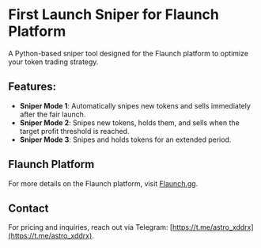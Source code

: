 # First Launch Sniper for Flaunch Platform

A Python-based sniper tool designed for the Flaunch platform to optimize your token trading strategy.

## Features:

- **Sniper Mode 1**: Automatically snipes new tokens and sells immediately after the fair launch.
- **Sniper Mode 2**: Snipes new tokens, holds them, and sells when the target profit threshold is reached.
- **Sniper Mode 3**: Snipes and holds tokens for an extended period.

## Flaunch Platform

For more details on the Flaunch platform, visit [Flaunch.gg](https://flaunch.gg/).

## Contact

For pricing and inquiries, reach out via Telegram: [https://t.me/astro_xddrx](https://t.me/astro_xddrx).
